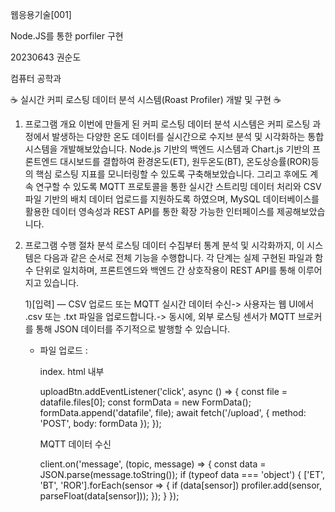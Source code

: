 웹응용기술[001]

Node.JS를 통한 porfiler 구현

20230643 권순도

컴퓨터 공학과

☕ 실시간 커피 로스팅 데이터 분석 시스템(Roast Profiler) 개발 및 구현 ☕

1. 프로그램 개요
   이번에 만들게 된 커피 로스팅 데이터 분석 시스템은 커피 로스팅 과정에서 발생하는 다양한 온도 데이터를 실시간으로 수지브 분석 및 시각화하는 통합 시스템을 개발해보았습니다. Node.js 기반의 백엔드 시스템과 Chart.js 기반의 프론트엔드 대시보드를 결합하여 환경온도(ET), 원두온도(BT), 온도상승률(ROR)등의 핵심 로스팅 지표를 모니터링할 수 있도록 구축해보았습니다. 그리고 후에도 계속 연구할 수 있도록 MQTT 프로토콜을 통한 실시간 스트리밍 데이터 처리와 CSV 파일 기반의 배치 데이터 업로드를 지원하도록 하였으며, MySQL 데이터베이스를 활용한 데이터 영속성과 REST API를 통한 확장 가능한 인터페이스를 제공해보았습니다.

2. 프로그램 수행 절차 분석
   로스팅 데이터 수집부터 통계 분석 및 시각화까지, 이 시스템은 다음과 같은 순서로 전체 기능을 수행합니다. 각 단계는 실제 구현된 파일과 함수 단위로 일치하며, 프론트엔드와 백엔드 간 상호작용이 REST API를 통해 이루어지고 있습니다.
   
   1)[입력] — CSV 업로드 또는 MQTT 실시간 데이터 수신-> 사용자는 웹 UI에서 .csv 또는 .txt 파일을 업로드합니다.-> 동시에, 외부 로스팅 센서가 MQTT 브로커를 통해 JSON 데이터를 주기적으로 발행할 수 있습니다.
   - 파일 업로드 :

     index. html 내부

     uploadBtn.addEventListener('click', async () => {
           const file = datafile.files[0];
           const formData = new FormData();
           formData.append('datafile', file);
           await fetch('/upload', { method: 'POST', body: formData });
         });
      
     MQTT 데이터 수신
   
        client.on('message', (topic, message) => {
              const data = JSON.parse(message.toString());
              if (typeof data === 'object') {
                ['ET', 'BT', 'ROR'].forEach(sensor => {
                  if (data[sensor]) profiler.add(sensor, parseFloat(data[sensor]));
                });
              }
            });
